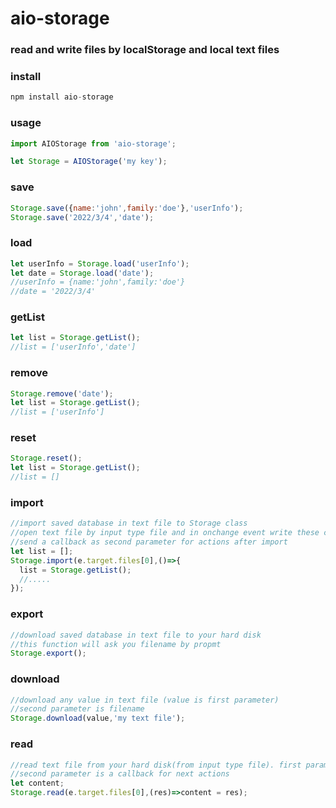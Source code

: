 # aio-storage

### read and write files by localStorage and local text files

### install
```javascript
npm install aio-storage
```

### usage
```javascript
import AIOStorage from 'aio-storage';

let Storage = AIOStorage('my key');

```

### save
```javascript
Storage.save({name:'john',family:'doe'},'userInfo');
Storage.save('2022/3/4','date');
```

### load
```javascript
let userInfo = Storage.load('userInfo');
let date = Storage.load('date');
//userInfo = {name:'john',family:'doe'}
//date = '2022/3/4'
```

### getList
```javascript
let list = Storage.getList();
//list = ['userInfo','date']
```
### remove
```javascript
Storage.remove('date');
let list = Storage.getList();
//list = ['userInfo']
```
### reset
```javascript
Storage.reset();
let list = Storage.getList();
//list = []
```
### import
```javascript
//import saved database in text file to Storage class
//open text file by input type file and in onchange event write these codes:
//send a callback as second parameter for actions after import
let list = [];
Storage.import(e.target.files[0],()=>{
  list = Storage.getList();
  //.....
});

```

### export
```javascript
//download saved database in text file to your hard disk
//this function will ask you filename by propmt
Storage.export();
```

### download
```javascript
//download any value in text file (value is first parameter)
//second parameter is filename
Storage.download(value,'my text file');
```

### read
```javascript
//read text file from your hard disk(from input type file). first parameter is file
//second parameter is a callback for next actions
let content;
Storage.read(e.target.files[0],(res)=>content = res);
```
